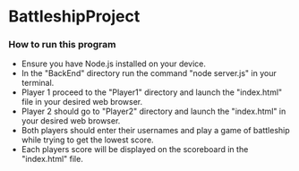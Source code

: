# BattleshipProject

<h3>How to run this program</h3>

- Ensure you have Node.js installed on your device.
- In the "BackEnd" directory run the command "node server.js" in your terminal.
- Player 1 proceed to the "Player1" directory and launch the "index.html" file in your desired web browser.
- Player 2 should go to "Player2" directory and launch the "index.html" in your desired web browser.
- Both players should enter their usernames and play a game of battleship while trying to get the lowest score.
- Each players score will be displayed on the scoreboard in the "index.html" file.
